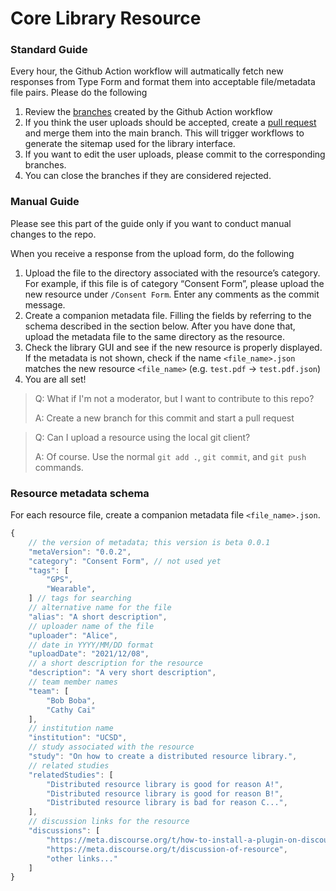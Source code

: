 # Core Library Resource

### Standard Guide

Every hour, the Github Action workflow will autmatically fetch new responses from Type Form and format them into acceptable file/metadata file pairs. Please do the following

1. Review the [branches](https://github.com/ReCODE-Health/resources/branches) created by the Github Action workflow
2. If you think the user uploads should be accepted, create a [pull request](https://github.com/ReCODE-Health/resources/compare) and merge them into the main branch. This will trigger workflows to generate the sitemap used for the library interface.
3. If you want to edit the user uploads, please commit to the corresponding branches.
4. You can close the branches if they are considered rejected. 

### Manual Guide

Please see this part of the guide only if you want to conduct manual changes to the repo.

When you receive a response from the upload form, do the following

1. Upload the file to the directory associated with the resource’s category. For example, if this file is of category “Consent Form”, please upload the new resource under `/Consent Form`. Enter any comments as the commit message.
2. Create a companion metadata file. Filling the fields by referring to the schema described in the section below. After you have done that, upload the metadata file to the same directory as the resource.
3. Check the library GUI and see if the new resource is properly displayed. If the metadata is not shown, check if the name `<file_name>.json` matches the new resource `<file_name>` (e.g. `test.pdf` → `test.pdf.json`)
4. You are all set!

> Q: What if I'm not a moderator, but I want to contribute to this repo?
> 
> A: Create a new branch for this commit and start a pull request

> Q: Can I upload a resource using the local git client?
> 
> A: Of course. Use the normal `git add .`, `git commit`, and `git push` commands.


### Resource metadata schema

For each resource file, create a companion metadata file `<file_name>.json`.

```js
{
    // the version of metadata; this version is beta 0.0.1
    "metaVersion": "0.0.2",
    "category": "Consent Form", // not used yet
    "tags": [
        "GPS",
        "Wearable",
    ] // tags for searching
    // alternative name for the file
    "alias": "A short description",
    // uploader name of the file
    "uploader": "Alice",
    // date in YYYY/MM/DD format
    "uploadDate": "2021/12/08",
    // a short description for the resource
    "description": "A very short description",
    // team member names
    "team": [
        "Bob Boba",
        "Cathy Cai"
    ],
    // institution name
    "institution": "UCSD",
    // study associated with the resource
    "study": "On how to create a distributed resource library.",
    // related studies
    "relatedStudies": [
        "Distributed resource library is good for reason A!",
        "Distributed resource library is good for reason B!",
        "Distributed resource library is bad for reason C...",
    ],
    // discussion links for the resource
    "discussions": [
        "https://meta.discourse.org/t/how-to-install-a-plugin-on-discourse-hosted-discourse/42783/6",
        "https://meta.discourse.org/t/discussion-of-resource",
        "other links..."
    ]
}
```
